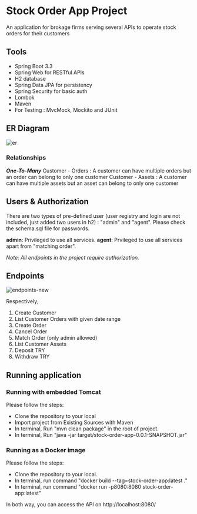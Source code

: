 # Stock Order App Project
An application for brokage firms serving several APIs to operate stock orders for their customers
## Tools
* Spring Boot 3.3
* Spring Web for RESTful APIs
* H2 database
* Spring Data JPA for persistency
* Spring Security for basic auth
* Lombok
* Maven
* For Testing : MvcMock, Mockito and JUnit

## ER Diagram
![er](https://github.com/user-attachments/assets/34957a51-04b1-4a42-b023-633d542139da)

### Relationships
***One-To-Many***
Customer - Orders : A customer can have multiple orders but an order can belong to only one customer
Customer - Assets : A customer can have multiple assets but an asset can belong to only one customer

## Users & Authorization
There are two types of pre-defined user (user registry and login are not included, just added two users in h2) : "admin" and "agent". Please check the schema.sql file for passwords.

**admin**: Privileged to use all services.
**agent**: Prvileged to use all services apart from "matching order".

*Note: All endpoints in the project require authorization.*

## Endpoints

![endpoints-new](https://github.com/user-attachments/assets/f7dc1bf3-0c97-4b85-b1de-b39613a1cb82)

Respectively;
1. Create Customer
2. List Customer Orders with given date range
3. Create Order
4. Cancel Order
5. Match Order (only admin allowed)
6. List Customer Assets
7. Deposit TRY
8. Withdraw TRY

## Running application

### Running with embedded Tomcat
Please follow the steps:
* Clone the repository to your local
* Import project from Existing Sources with Maven
* In terminal, Run "mvn clean package" in the root of project.
* In terminal, Run "java -jar target/stock-order-app-0.0.1-SNAPSHOT.jar" 

### Running as a Docker image
Please follow the steps:
* Clone the repository to your local.
* In terminal, run command "docker build --tag=stock-order-app:latest ."
* In terminal, run command "docker run -p8080:8080 stock-order-app:latest"

In both way, you can access the API on http://localhost:8080/

